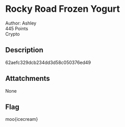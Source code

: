 # Rocky Road Frozen Yogurt
Author: Ashley\
445 Points\
Crypto

## Description
62aefc329dcb234dd3d58c050376ed49

## Attatchments
None

## Flag
moo{icecream}
